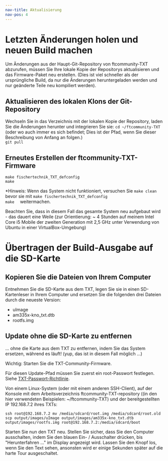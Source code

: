```yaml
---
nav-title: Aktualisierung
nav-pos: 4
---
```

# Letzten Änderungen holen und neuen Build machen
Um Änderungen aus der Haupt-Git-Repository von ftcommunity-TXT abzurufen, müssen Sie Ihre lokale Kopie der Repositorys aktualisieren und das Firmware-Paket neu erstellen. (Dies ist viel schneller als der ursprüngliche Build, da nur die Änderungen heruntergeladen werden und nur geänderte Teile neu kompiliert werden).
## Aktualisieren des lokalen Klons der Git-Repository
Wechseln Sie in das Verzeichnis mit der lokalen Kopie der Repository, laden Sie die Änderungen herunter und integrieren Sie sie:
`cd ~/ftcommunity-TXT` (oder wo auch immer es sich befindet; Dies ist der Pfad, wenn Sie dieser Beschreibung von Anfang an folgen.)  
`git pull`

## Erneutes Erstellen der ftcommunity-TXT-Firmware
`make fischertechnik_TXT_defconfig  `  
`make  `

*Hinweis: Wenn das System nicht funktioniert, versuchen Sie
`make clean`  
bevor sie mit
`make fischertechnik_TXT_defconfig`  
`make  `
weitermachen.

Beachten Sie, dass in diesem Fall das gesamte System neu aufgebaut wird - das dauert eine Weile (zur Orientierung: ~ 4 Stunden auf meinem Intel Core i5 Mobile der zweiten Generation mit 2,5 GHz unter Verwendung von Ubuntu in einer VirtualBox-Umgebung)

# Übertragen der Build-Ausgabe auf die SD-Karte


## Kopieren Sie die Dateien von Ihrem Computer
Entnehmen Sie die SD-Karte aus dem TXT, legen Sie sie in einen SD-Kartenleser in Ihrem Computer und ersetzen Sie die folgenden drei Dateien durch die neueste Version:
- uImage
- am335x-kno_txt.dtb
- rootfs.img

## Update ohne die SD-Karte zu entfernen
... ohne die Karte aus dem TXT zu entfernen, indem Sie das System ersetzen, während es läuft! (yup, das ist in diesem Fall möglich ...)

Wichtig: Starten Sie die TXT-Community-Firmware.

Für diesen Update-Pfad müssen Sie zuerst ein root-Passwort festlegen. Siehe [TXT-Passwort-Richtlinie](../password-policy#enabeling-the-root-user).

Von einem Linux-System (oder mit einem anderen SSH-Client), auf der Konsole mit dem Arbeitsverzeichnis ftcommunity-TXT-repository ((in den hier verwendeten Beispielen: ~/ftcommunity-TXT) und der bereitgestellten IP 192.168.7.2 ihres TXTs:

`ssh root@192.168.7.2 mv /media/sdcard/root.img /media/sdcard/root.old`  
`scp output/images/uImage output/images/am335x-kno_txt.dtb output/images/rootfs.img root@192.168.7.2:/media/sdcard/boot`  

Starten Sie nun den TXT neu. Stellen Sie sicher, dass Sie den Computer ausschalten, indem Sie den blauen Ein- / Ausschalter drücken, bis "Herunterfahren ..." im Display angezeigt wird. Lassen Sie den Knopf los, wenn Sie den Text sehen, ansonsten wird er einige Sekunden später auf die harte Tour ausgeschaltet.

